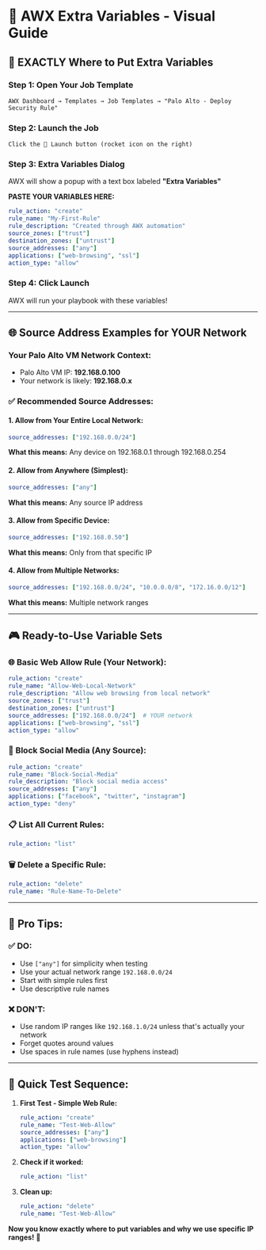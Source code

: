 # 🎯 AWX Extra Variables - Visual Guide

## 📍 **EXACTLY Where to Put Extra Variables**

### **Step 1: Open Your Job Template**
```
AWX Dashboard → Templates → Job Templates → "Palo Alto - Deploy Security Rule"
```

### **Step 2: Launch the Job**
```
Click the 🚀 Launch button (rocket icon on the right)
```

### **Step 3: Extra Variables Dialog**
AWX will show a popup with a text box labeled **"Extra Variables"**

**PASTE YOUR VARIABLES HERE:**
```yaml
rule_action: "create"
rule_name: "My-First-Rule"
rule_description: "Created through AWX automation"
source_zones: ["trust"]
destination_zones: ["untrust"]  
source_addresses: ["any"]
applications: ["web-browsing", "ssl"]
action_type: "allow"
```

### **Step 4: Click Launch**
AWX will run your playbook with these variables!

---

## 🌐 **Source Address Examples for YOUR Network**

### **Your Palo Alto VM Network Context:**
- Palo Alto VM IP: **192.168.0.100**
- Your network is likely: **192.168.0.x**

### **✅ Recommended Source Addresses:**

#### **1. Allow from Your Entire Local Network:**
```yaml
source_addresses: ["192.168.0.0/24"]
```
**What this means:** Any device on 192.168.0.1 through 192.168.0.254

#### **2. Allow from Anywhere (Simplest):**
```yaml
source_addresses: ["any"]
```
**What this means:** Any source IP address

#### **3. Allow from Specific Device:**
```yaml
source_addresses: ["192.168.0.50"]
```
**What this means:** Only from that specific IP

#### **4. Allow from Multiple Networks:**
```yaml
source_addresses: ["192.168.0.0/24", "10.0.0.0/8", "172.16.0.0/12"]
```
**What this means:** Multiple network ranges

---

## 🎮 **Ready-to-Use Variable Sets**

### **🌐 Basic Web Allow Rule (Your Network):**
```yaml
rule_action: "create"
rule_name: "Allow-Web-Local-Network"
rule_description: "Allow web browsing from local network"
source_zones: ["trust"]
destination_zones: ["untrust"]
source_addresses: ["192.168.0.0/24"]  # YOUR network
applications: ["web-browsing", "ssl"]
action_type: "allow"
```

### **🚫 Block Social Media (Any Source):**
```yaml
rule_action: "create"
rule_name: "Block-Social-Media"
rule_description: "Block social media access"
source_addresses: ["any"]
applications: ["facebook", "twitter", "instagram"]
action_type: "deny"
```

### **📋 List All Current Rules:**
```yaml
rule_action: "list"
```

### **🗑️ Delete a Specific Rule:**
```yaml
rule_action: "delete"
rule_name: "Rule-Name-To-Delete"
```

---

## 🎯 **Pro Tips:**

### **✅ DO:**
- Use `["any"]` for simplicity when testing
- Use your actual network range `192.168.0.0/24`
- Start with simple rules first
- Use descriptive rule names

### **❌ DON'T:**
- Use random IP ranges like `192.168.1.0/24` unless that's actually your network
- Forget quotes around values
- Use spaces in rule names (use hyphens instead)

---

## 🚀 **Quick Test Sequence:**

1. **First Test - Simple Web Rule:**
   ```yaml
   rule_action: "create"
   rule_name: "Test-Web-Allow"
   source_addresses: ["any"]
   applications: ["web-browsing"]
   action_type: "allow"
   ```

2. **Check if it worked:**
   ```yaml
   rule_action: "list"
   ```

3. **Clean up:**
   ```yaml
   rule_action: "delete"
   rule_name: "Test-Web-Allow"
   ```

**Now you know exactly where to put variables and why we use specific IP ranges!** 🎉